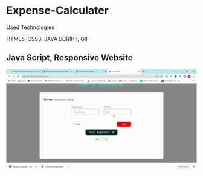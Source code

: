<h1> Expense-Calculater </h1>

<p> Used Technologies</p>

HTML5, CSS3, JAVA SCRİPT, GIF

<h2> Java Script, Responsive Website</h2>

![](expense.gif)
